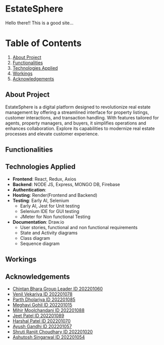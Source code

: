 # EstateSphere

Hello there!! This is a good site...


# Table of Contents
1. [About Project](#About-Project)
2. [Functionalities](#functionalities)
3. [Technologies Applied](#Techs-applied)
4. [Workings](#deployment)
5. [Acknowledgements](#Acknowledgements)


## About Project
EstateSphere is a digital platform designed to revolutionize real estate management by offering a streamlined interface for property listings, customer interactions, and transaction handling. With features tailored for agents, property managers, and buyers, it simplifies operations and enhances collaboration. Explore its capabilities to modernize real estate processes and elevate customer experience.

## Functionalities

## Technologies Applied
- **Frontend**: React, Redux, Axios
- **Backend**: NODE JS, Express, MONGO DB, Firebase
- **Authentication**:
- **Hosting**: Render(Frontend and Backend)
- **Testing**: Early AI, Selenium
  - Early AI, Jest for Unit testing
  - Selenium IDE for GUI testing
  - JMeter for Non functional Testing
- **Documentation**: Draw.io
  - User stories, functional and non functional requirements
  - State and Activity diagrams
  - Class diagram
  - Sequence diagram

## Workings


## Acknowledgements
- [Chintan Bhara Group Leader ID 202201060](https://github.com/Pheonix2507)
- [Venil Vekariya ID 202201078](https://github.com/venilv912)
- [Parth Dholariya ID 202201085](https://github.com/parthdholariya13)
- [Meghavi Gohil ID 202201015](https://github.com/Meghavi0811)
- [Mihir Moolchandani ID 202201088](https://github.com/horrible-hacker)
- [Jeet Patel ID 202201089](https://github.com/jeet30042005)
- [Harshal Patel ID 202201070](https://github.com/Harshal9865)
- [Ayush Gandhi ID 202201057](https://github.com/Ayush202201057)
- [Shruti Ranjit Choudhary ID 202201020](https://github.com/src3004)
- [Ashutosh Singarwal ID 202201054](https://github.com/Ashutosh-Singarwal)



